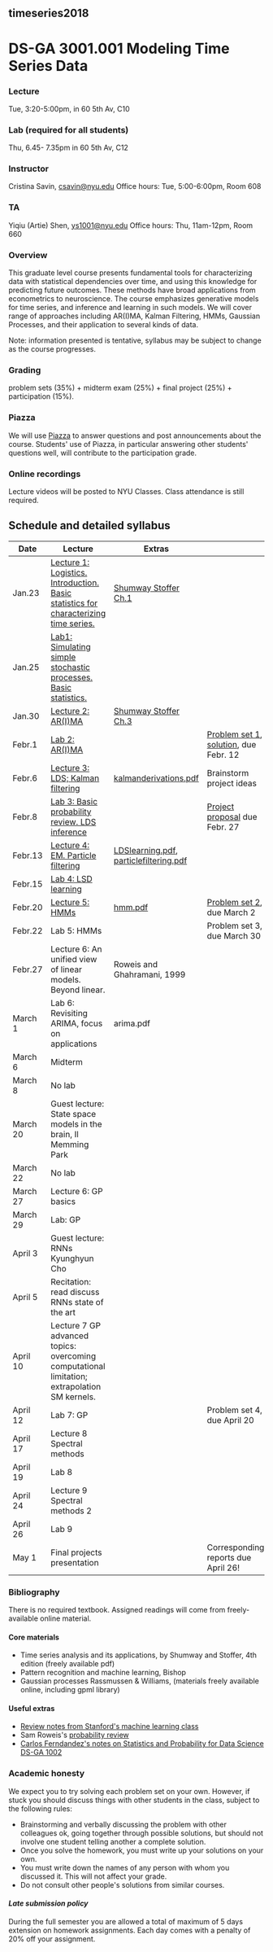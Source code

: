 ##  timeseries2018
#  DS-GA 3001.001  Modeling Time Series Data

### Lecture 
Tue, 3:20-5:00pm, in 60 5th Av, C10

### Lab (required for all students)
Thu, 6.45- 7.35pm in  60 5th Av, C12

###  Instructor 
Cristina Savin, csavin@nyu.edu
Office hours: Tue, 5:00-6:00pm, Room 608

### TA 
Yiqiu (Artie) Shen, ys1001@nyu.edu
Office hours: Thu, 11am-12pm, Room 660

### Overview
This graduate level course presents fundamental tools for characterizing data with statistical dependencies over time, and using this knowledge for predicting future outcomes. These methods have broad applications from econometrics to neuroscience. The course emphasizes generative models for time series, and inference and learning in such models. We will cover range of approaches including AR(I)MA, Kalman Filtering, HMMs, Gaussian Processes,  and their application to several kinds of data.

Note: information presented is tentative, syllabus may be subject to change as the course progresses.

### Grading
problem sets (35%) + midterm exam (25%) + final project (25%) + participation (15%). 

### Piazza 
We will use [Piazza]( https://piazza.com/nyu/spring2018/dsga3001008/home) to answer questions and post announcements about the course.  Students' use of Piazza, in particular answering other students' questions well, will contribute to the participation grade.

### Online recordings 
Lecture videos will be posted to NYU Classes. Class attendance is still required.

## Schedule and detailed syllabus

| Date | Lecture  | Extras | |
|----------|---------------|----------------|----------------|
|Jan.23| [Lecture 1: Logistics. Introduction.  Basic statistics for characterizing time series.](https://github.com/charlieblue17/timeseries2018/blob/master/slides/lecture1.pdf) | [Shumway Stoffer Ch.1](http://www.stat.pitt.edu/stoffer/tsa4/) | |
|Jan.25| [Lab1: Simulating simple stochastic processes. Basic statistics.](https://github.com/charlieblue17/timeseries2018/blob/master/lab/week1/lab-week-1.pdf) | | |
|Jan.30| [Lecture 2: AR(I)MA](https://github.com/charlieblue17/timeseries2018/blob/master/slides/lecture2.pdf) | [Shumway Stoffer Ch.3](http://www.stat.pitt.edu/stoffer/tsa4/) | |
|Febr.1| [Lab 2: AR(I)MA](https://github.com/charlieblue17/timeseries2018/tree/master/lab/week2) | | [Problem set 1](https://github.com/charlieblue17/timeseries2018/blob/master/homeworks/hw1.pdf), [solution](https://github.com/charlieblue17/timeseries2018/blob/master/homeworks/hw1_solution.pdf), due Febr. 12 |
|Febr.6| [Lecture 3: LDS; Kalman filtering](https://github.com/charlieblue17/timeseries2018/blob/master/slides/lecture3.pdf) | [kalmanderivations.pdf](https://github.com/charlieblue17/timeseries2018/blob/master/handouts/kalmanderivations.pdf) | Brainstorm project ideas |
|Febr.8| [Lab 3: Basic probability review. LDS inference](https://github.com/charlieblue17/timeseries2018/blob/master/lab/Lab3.pdf) | | [Project proposal](https://github.com/charlieblue17/timeseries2018/blob/master/handouts/projectproposal.pdf) due Febr. 27 |
|Febr.13 |[Lecture 4: EM. Particle filtering](https://github.com/charlieblue17/timeseries2018/blob/master/slides/lecture4.pdf) | [LDSlearning.pdf](https://github.com/charlieblue17/timeseries2018/blob/master/handouts/LDSlearning.pdf), [particlefiltering.pdf](https://github.com/charlieblue17/timeseries2018/blob/master/handouts/particlefiltering.pdf) | |
|Febr.15 |[Lab 4: LSD learning](https://github.com/charlieblue17/timeseries2018/blob/master/lab/week4/lab-week-4.pdf)  | |  |
|Febr.20 |[Lecture 5: HMMs](https://github.com/charlieblue17/timeseries2018/blob/master/slides/lecture5.pdf) | [hmm.pdf](https://github.com/charlieblue17/timeseries2018/blob/master/handouts/hmm.pdf) | [Problem set 2](https://github.com/charlieblue17/timeseries2018/blob/master/homeworks/hw2.pdf), due March 2|
|Febr.22| Lab 5: HMMs | | Problem set 3, due March 30 |
|Febr.27 | Lecture 6: An unified view of linear models. Beyond linear. | Roweis and Ghahramani, 1999 |
|March 1 | Lab 6: Revisiting ARIMA, focus on applications | arima.pdf |
|March 6 | Midterm | | |
|March 8 | No lab | | |
|March 20| Guest lecture: State space models in the brain, Il Memming Park| | |
|March 22| No lab | | |
|March 27 | Lecture 6: GP basics | | |
|March 29 | Lab: GP  | | |
|April 3 | Guest lecture: RNNs Kyunghyun Cho | | |
|April 5| Recitation: read discuss RNNs state of the art| | |
|April 10| Lecture 7 GP advanced topics: overcoming computational limitation; extrapolation SM kernels.|||
|April 12| Lab 7: GP|| Problem set 4, due April 20 |
|April 17| Lecture 8 Spectral methods |||
|April 19| Lab 8 |||
|April 24| Lecture 9 Spectral methods 2|||
|April 26| Lab 9 |||
|May 1| Final projects presentation || Corresponding reports due April 26!|


### Bibliography
There is no required textbook. Assigned readings will come from freely-available online material.

#### Core materials
 - Time series analysis and its applications, by Shumway and Stoffer, 4th edition (freely available pdf)
 - Pattern recognition and machine learning, Bishop
 - Gaussian processes Rassmussen & Williams, (materials freely available online, including gpml library)

#### Useful extras
 - [Review notes from Stanford's machine learning class](http://cs229.stanford.edu/section/cs229-prob.pdf)
 - Sam Roweis's [probability review](http://cs.nyu.edu/%7Edsontag/courses/ml12/notes/probx.pdf)
 - [Carlos Ferndandez's notes on Statistics and Probability for Data Science DS-GA 1002](http://www.cims.nyu.edu/~cfgranda/pages/stuff/probability_stats_for_DS.pdf) 

### Academic honesty

We expect you to try solving each problem set on your own. However, if  stuck  you should discuss things with other students in the class, subject to the following rules:
  - Brainstorming and verbally discussing the problem with other colleagues ok, going together through possible solutions, but should not involve one student telling another a complete solution.
  - Once you solve the homework, you must write up your solutions on your own.
  - You must write down the names of any person with whom you discussed it. This will not affect your grade.
  - Do not consult other people's solutions from similar courses.

#### *Late submission policy*
During the full semester you are allowed a total of maximum of 5 days extension on homework assignments. Each day comes with a  penalty of 20% off your assignment.
